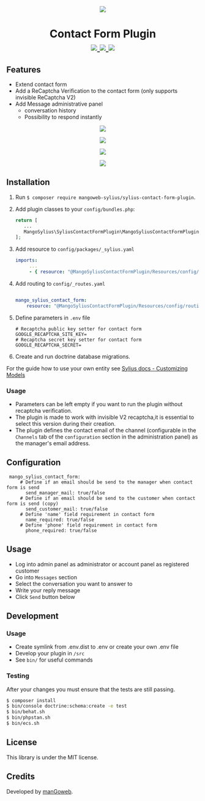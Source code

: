 <p align="center">
    <a href="https://www.mangoweb.cz/en/" target="_blank">
        <img src="https://avatars0.githubusercontent.com/u/38423357?s=200&v=4"/>
    </a>
</p>
<h1 align="center">
Contact Form Plugin
<br />
    <a href="https://packagist.org/packages/mangoweb-sylius/sylius-contact-form-plugin" title="License" target="_blank">
        <img src="https://img.shields.io/packagist/l/mangoweb-sylius/sylius-contact-form-plugin.svg" />
    </a>
    <a href="https://packagist.org/packages/mangoweb-sylius/sylius-contact-form-plugin" title="Version" target="_blank">
        <img src="https://img.shields.io/packagist/v/mangoweb-sylius/sylius-contact-form-plugin.svg" />
    </a>
    <a href="http://travis-ci.org/mangoweb-sylius/SyliusContactFormPlugin" title="Build status" target="_blank">
        <img src="https://img.shields.io/travis/mangoweb-sylius/SyliusContactFormPlugin/master.svg" />
    </a>
</h1>

## Features

* Extend contact form
* Add a ReCaptcha Verification to the contact form (only supports invisible ReCaptcha V2)
* Add Message administrative panel
    * conversation history
    * Possibility to respond instantly

<p align="center">
	<img src="https://raw.githubusercontent.com/mangoweb-sylius/SyliusContactFormPlugin/master/doc/contact_form.PNG"/>
</p>
<p align="center">
	<img src="https://raw.githubusercontent.com/mangoweb-sylius/SyliusContactFormPlugin/master/doc/messages_management_admin_menu.PNG"/>
</p>
<p align="center">
	<img src="https://raw.githubusercontent.com/mangoweb-sylius/SyliusContactFormPlugin/master/doc/messages_management_admin_answer_menu.PNG"/>
</p>
<p align="center">
	<img src="https://raw.githubusercontent.com/mangoweb-sylius/SyliusContactFormPlugin/master/doc/messages_management_account_menu.PNG"/>
</p>

## Installation

1. Run `$ composer require mangoweb-sylius/sylius-contact-form-plugin`.
1. Add plugin classes to your `config/bundles.php`:
 
   ```php
   return [
      ...
      MangoSylius\SyliusContactFormPlugin\MangoSyliusContactFormPlugin::class => ['all' => true],
   ];
   ```
  
1. Add resource to `config/packages/_sylius.yaml`

    ```yaml
    imports:
         ...
         - { resource: "@MangoSyliusContactFormPlugin/Resources/config/config.yml" }
    ```
   
1. Add routing to `config/_routes.yaml`

    ```yaml

    mango_sylius_contact_form:
        resource: "@MangoSyliusContactFormPlugin/Resources/config/routing.yml"
    ```

1. Define parameters in `.env` file

    ```
    # Recaptcha public key setter for contact form
    GOOGLE_RECAPTCHA_SITE_KEY=
    # Recaptcha secret key setter for contact form
    GOOGLE_RECAPTCHA_SECRET=
    ```

7. Create and run doctrine database migrations.

For the guide how to use your own entity see [Sylius docs - Customizing Models](https://docs.sylius.com/en/1.6/customization/model.html)

### Usage

* Parameters can be left empty if you want to run the plugin without recaptcha verification.
* The plugin is made to work with invisible V2 recaptcha,it is essential to select this version during their creation.
* The plugin defines the contact email of the channel (configurable in the `Channels` tab of the `configuration` section in the administration panel) as the manager's email address.

## Configuration
   ```
    mango_sylius_contact_form:
        # Define if an email should be send to the manager when contact form is send
          send_manager_mail: true/false
        # Define if an email should be send to the customer when contact form is send (copy)
          send_customer_mail: true/false
        # Define 'name' field requirement in contact form
          name_required: true/false
        # Define 'phone' field requirement in contact form
          phone_required: true/false
   ```

## Usage

* Log into admin panel as administrator or account panel as registered customer
* Go into `Messages` section
* Select the conversation you want to answer to
* Write your reply message
* Click `Send` button below

## Development

### Usage

- Create symlink from .env.dist to .env or create your own .env file
- Develop your plugin in `/src`
- See `bin/` for useful commands

### Testing

After your changes you must ensure that the tests are still passing.

```bash
$ composer install
$ bin/console doctrine:schema:create -e test
$ bin/behat.sh
$ bin/phpstan.sh
$ bin/ecs.sh
```

License
-------
This library is under the MIT license.

Credits
-------
Developed by [manGoweb](https://www.mangoweb.eu/).
